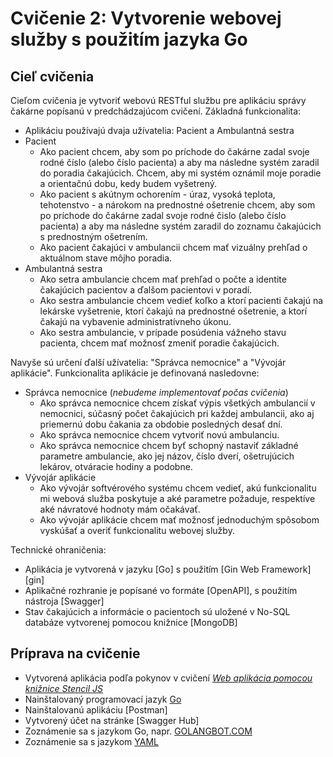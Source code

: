 # Cvičenie 2: Vytvorenie webovej služby s použitím jazyka Go

## <a name="ciel"></a>Cieľ cvičenia

Cieľom cvičenia je vytvoriť webovú RESTful službu pre aplikáciu správy čakárne popísanú
v predchádzajúcom cvičení. Základná funkcionalita:

* Aplikáciu používajú dvaja užívatelia: Pacient a Ambulantná sestra
* Pacient
  * Ako pacient chcem, aby som po príchode do čakárne zadal svoje rodné číslo (alebo číslo pacienta)
  a aby ma následne systém zaradil do poradia čakajúcich. Chcem, aby mi systém oznámil moje poradie a
  orientačnú dobu, kedy budem vyšetrený.
  * Ako pacient s akútnym ochorením - úraz, vysoká teplota, tehotenstvo - a nárokom
  na prednostné ošetrenie chcem, aby som po príchode do čakárne zadal svoje rodné
  čislo (alebo číslo pacienta) a aby ma následne systém zaradil do zoznamu čakajúcich s prednostným ošetrením.
  * Ako pacient čakajúci v ambulancii chcem mať vizuálny prehľad o aktuálnom stave
  môjho poradia.
* Ambulantná sestra
  * Ako setra ambulancie chcem mať prehľad o počte a identite čakajúcich pacientov
  a ďalšom pacientovi v poradí.
  * Ako sestra ambulancie chcem vedieť koľko a ktorí pacienti čakajú na lekárske
  vyšetrenie, ktorí čakajú na prednostné ošetrenie, a ktorí čakajú na vybavenie
  administratívneho úkonu.
  * Ako sestra ambulancie, v prípade posúdenia vážneho stavu pacienta, chcem
  mať možnosť zmeniť poradie čakajúcich.

Navyše sú určení ďalší užívatelia: "Správca nemocnice" a "Vývojár aplikácie".
Funkcionalita aplikácie je definovaná nasledovne:

* Správca nemocnice (_nebudeme implementovať počas cvičenia_)
  * Ako správca nemocnice chcem získať výpis všetkých ambulancií v nemocnici,
    súčasný počet čakajúcich pri každej ambulancii, ako aj priemernú dobu čakania
    za obdobie posledných desať dní.
  * Ako správca nemocnice chcem vytvoriť novú ambulanciu.
  * Ako správca nemocnice chcem byť schopný nastaviť základné parametre ambulancie,
    ako jej názov, číslo dverí, ošetrujúcich lekárov, otváracie hodiny a podobne.
* Vývojár aplikácie
  * Ako vývojár softvérového systému chcem vedieť, akú funkcionalitu mi webová služba
  poskytuje a aké parametre požaduje, respektíve aké návratové hodnoty mám očakávať.
  * Ako vývojár aplikácie chcem mať možnosť jednoduchým spôsobom vyskúšať a overiť
  funkcionalitu webovej služby.

Technické ohraničenia:

* Aplikácia je vytvorená v jazyku [Go]
  s použitím [Gin Web Framework][gin]
* Aplikačné rozhranie je popísané vo formáte [OpenAPI],
  s použitím nástroja [Swagger]
* Stav čakajúcich a informácie o pacientoch sú uložené v  No-SQL databáze
  vytvorenej pomocou knižnice [MongoDB]

## <a name="priprava"></a>Príprava na cvičenie

* Vytvorená aplikácia podľa pokynov v cvičení
  [_Web aplikácia pomocou knižnice Stencil JS_](../01.Web-Components/dojo/000-README.md)
* Nainštalovaný programovací jazyk [Go](https://go.dev/doc/install)
* Nainštalovanú aplikáciu [Postman]
* Vytvorený účet na stránke [Swagger Hub]
* Zoznámenie sa s jazykom Go, napr. [GOLANGBOT.COM](https://golangbot.com/learn-golang-series/)
* Zoznámenie sa s jazykom [YAML](https://yaml.org/)

